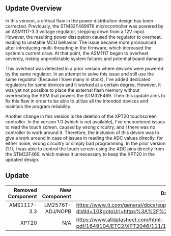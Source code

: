 ## Update Overview
  In this version, a critical flaw in the power distribution design has been corrected. Previously, the STM32F469IIT6 microcontroller was powered by an ASM1117-3.3 voltage regulator, stepping down from a 12V input. However, the resulting power dissipation caused the regulator to overheat, leading to unstable MCU behavior. The issue became more pronounced after introducing multi-threading in the firmware, which increased the system's current draw. At that point, the ASM1117 began to overheat severely, risking unpredictable system failures and potential board damage.

  This overheat was detected in a prior version where devices were powered by the same regulator. In an attempt to solve this issue and still use the same regulator (Because I have many in stock), I've added dedicated regulators for some devices and it worked at a certain degree. However, it was yet not possible to place the external flash memory without overheating the ASM that powers the STM32F469. Then this update aims to fix this flaw in order to be able to utilize all the intended devices and maintain the program reliability.  

  Another change in this version is the deletion of the XPT20 touchscreen controller. In the version 1.0 (which is not available), I've encountered issues to read the touch screen, caused by wrong circuitry, and I there was no controller to work around it. Therefore, the inclusion of this device was to give a work around in case of issues in reading the ADC values directly, for either noise, wrong circuitry or simply bad programming. In the prior version (1.1), I was able to control the touch screen using the ADC pins directly from the STM32F469, which makes it unnecessary to keep the XPT20 in the updated design.

## Update

| Removed Component |  New Component     | Datasheet|
| ---------------:  | ---------------:   | ---------|
|AMS1117-3.3 |LM2576T-ADJ/NOPB  | https://www.ti.com/general/docs/suppproductinfo.tsp?distId=10&gotoUrl=https%3A%2F%2Fwww.ti.com%2Flit%2Fgpn%2Flm2576hv|
| XPT20 | N/A | https://www.alldatasheet.com/html-pdf/1649104/ETC2/XPT2046/111/1/XPT2046.html |
